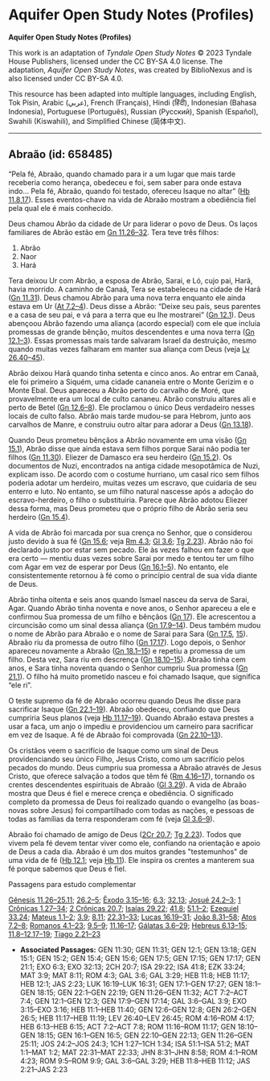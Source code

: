# Aquifer Open Study Notes (Profiles)

**Aquifer Open Study Notes (Profiles)**

This work is an adaptation of *Tyndale Open Study Notes* © 2023 Tyndale House Publishers, licensed under the CC BY\-SA 4\.0 license. The adaptation, *Aquifer Open Study Notes*, was created by BiblioNexus and is also licensed under CC BY\-SA 4\.0\.

This resource has been adapted into multiple languages, including English, Tok Pisin, Arabic (عربي), French (Français), Hindi (हिंदी), Indonesian (Bahasa Indonesia), Portuguese (Português), Russian (Русский), Spanish (Español), Swahili (Kiswahili), and Simplified Chinese (简体中文).



--------------------------------

## Abraão (id: 658485)

“Pela fé, Abraão, quando chamado para ir a um lugar que mais tarde receberia como herança, obedeceu e foi, sem saber para onde estava indo... Pela fé, Abraão, quando foi testado, ofereceu Isaque no altar” ([Hb 11\.8](https://ref.ly/Heb11:8),[17](https://ref.ly/Heb11:17)). Esses eventos\-chave na vida de Abraão mostram a obediência fiel pela qual ele é mais conhecido.

Deus chamou Abrão da cidade de Ur para liderar o povo de Deus. Os laços familiares de Abrão estão em [Gn 11\.26–32](https://ref.ly/Gen11:26-Gen11:32). Tera teve três filhos:

1. Abrão
2. Naor
3. Hará

Tera deixou Ur com Abrão, a esposa de Abrão, Sarai, e Ló, cujo pai, Harã, havia morrido. A caminho de Canaã, Tera se estabeleceu na cidade de Harã ([Gn 11\.31](https://ref.ly/Gen11:31)). Deus chamou Abrão para uma nova terra enquanto ele ainda estava em Ur ([At 7\.2–4](https://ref.ly/Acts7:2-Acts7:4)). Deus disse a Abrão: “Deixe seu país, seus parentes e a casa de seu pai, e vá para a terra que eu lhe mostrarei” ([Gn 12\.1](https://ref.ly/Gen12:1)). Deus abençoou Abrão fazendo uma aliança (acordo especial) com ele que incluía promessas de grande bênção, muitos descendentes e uma nova terra ([Gn 12\.1–3](https://ref.ly/Gen12:1-Gen12:3)). Essas promessas mais tarde salvaram Israel da destruição, mesmo quando muitas vezes falharam em manter sua aliança com Deus (veja [Lv 26\.40–45](https://ref.ly/Lev26:40-Lev26:45)).

Abrão deixou Harã quando tinha setenta e cinco anos. Ao entrar em Canaã, ele foi primeiro a Siquém, uma cidade cananeia entre o Monte Gerizim e o Monte Ebal. Deus apareceu a Abrão perto do carvalho de Moré, que provavelmente era um local de culto cananeu. Abrão construiu altares ali e perto de Betel ([Gn 12\.6–8](https://ref.ly/Gen12:6-Gen12:8)). Ele proclamou o único Deus verdadeiro nesses locais de culto falso. Abrão mais tarde mudou\-se para Hebrom, junto aos carvalhos de Manre, e construiu outro altar para adorar a Deus ([Gn 13\.18](https://ref.ly/Gen13:18)).

Quando Deus prometeu bênçãos a Abrão novamente em uma visão ([Gn 15\.1](https://ref.ly/Gen15:1)), Abrão disse que ainda estava sem filhos porque Sarai não podia ter filhos ([Gn 11\.30](https://ref.ly/Gen11:30)). Eliezer de Damasco era seu herdeiro ([Gn 15\.2](https://ref.ly/Gen15:2)). Os documentos de Nuzi, encontrados na antiga cidade mesopotâmica de Nuzi, explicam isso. De acordo com o costume hurriano, um casal rico sem filhos poderia adotar um herdeiro, muitas vezes um escravo, que cuidaria de seu enterro e luto. No entanto, se um filho natural nascesse após a adoção do escravo\-herdeiro, o filho o substituiria. Parece que Abrão adotou Eliezer dessa forma, mas Deus prometeu que o próprio filho de Abrão seria seu herdeiro ([Gn 15\.4](https://ref.ly/Gen15:4)).

A vida de Abrão foi marcada por sua crença no Senhor, que o considerou justo devido à sua fé ([Gn 15\.6](https://ref.ly/Gen15:6); veja [Rm 4\.3](https://ref.ly/Rom4:3); [Gl 3\.6](https://ref.ly/Gal3:6); [Tg 2\.23](https://ref.ly/Jas2:23)). Abrão não foi declarado justo por estar sem pecado. Ele às vezes falhou em fazer o que era certo — mentiu duas vezes sobre Sarai por medo e tentou ter um filho com Agar em vez de esperar por Deus ([Gn 16\.1–5](https://ref.ly/Gen16:1-Gen16:5)). No entanto, ele consistentemente retornou à fé como o princípio central de sua vida diante de Deus.

Abrão tinha oitenta e seis anos quando Ismael nasceu da serva de Sarai, Agar. Quando Abrão tinha noventa e nove anos, o Senhor apareceu a ele e confirmou Sua promessa de um filho e bênçãos ([Gn 17](https://ref.ly/Gen17:1-Gen17:27)). Ele acrescentou a circuncisão como um sinal dessa aliança ([Gn 17\.9–14](https://ref.ly/Gen17:9-Gen17:14)). Deus também mudou o nome de Abrão para Abraão e o nome de Sarai para Sara ([Gn 17\.5](https://ref.ly/Gen17:5), [15](https://ref.ly/Gen17:15)). Abraão riu da promessa de outro filho ([Gn 17\.17](https://ref.ly/Gen17:17)). Logo depois, o Senhor apareceu novamente a Abraão ([Gn 18\.1–15](https://ref.ly/Gen18:1-Gen18:15)) e repetiu a promessa de um filho. Desta vez, Sara riu em descrença ([Gn 18\.10–15](https://ref.ly/Gen18:10-Gen18:15)). Abraão tinha cem anos, e Sara tinha noventa quando o Senhor cumpriu Sua promessa ([Gn 21\.1](https://ref.ly/Gen21:1)). O filho há muito prometido nasceu e foi chamado Isaque, que significa “ele ri”.

O teste supremo da fé de Abraão ocorreu quando Deus lhe disse para sacrificar Isaque ([Gn 22\.1–19](https://ref.ly/Gen22:1-Gen22:19)). Abraão obedeceu, confiando que Deus cumpriria Seus planos (veja [Hb 11\.17–19](https://ref.ly/Heb11:17-Heb11:19)). Quando Abraão estava prestes a usar a faca, um anjo o impediu e providenciou um carneiro para sacrificar em vez de Isaque. A fé de Abraão foi comprovada ([Gn 22\.10–13](https://ref.ly/Gen22:10-Gen22:13)).

Os cristãos veem o sacrifício de Isaque como um sinal de Deus providenciando seu único Filho, Jesus Cristo, como um sacrifício pelos pecados do mundo. Deus cumpriu sua promessa a Abraão através de Jesus Cristo, que oferece salvação a todos que têm fé ([Rm 4\.16–17](https://ref.ly/Rom4:16-Rom4:17)), tornando os crentes descendentes espirituais de Abraão ([Gl 3\.29](https://ref.ly/Gal3:29)). A vida de Abraão mostra que Deus é fiel e merece crença e obediência. O significado completo da promessa de Deus foi realizado quando o evangelho (as boas\-novas sobre Jesus) foi compartilhado com todas as nações, e pessoas de todas as famílias da terra responderam com fé (veja [Gl 3\.6–9](https://ref.ly/Gal3:6-Gal3:9)).

Abraão foi chamado de amigo de Deus ([2Cr 20\.7](https://ref.ly/2Chr20:7); [Tg 2\.23](https://ref.ly/Jas2:23)). Todos que vivem pela fé devem tentar viver como ele, confiando na orientação e apoio de Deus a cada dia. Abraão é um dos muitos grandes "testemunhos" de uma vida de fé ([Hb 12\.1](https://ref.ly/Heb12:1); veja [Hb 11](https://ref.ly/Heb11:1-Heb11:40)). Ele inspira os crentes a manterem sua fé porque sabemos que Deus é fiel.

Passagens para estudo complementar

[Gênesis 11\.26–25\.11](https://ref.ly/Gen11:26-Gen25:11); [26\.2–5](https://ref.ly/Gen26:2-Gen26:5); [Êxodo 3\.15–16](https://ref.ly/Exod3:15-Exod3:16); [6\.3](https://ref.ly/Exod6:3); [32\.13](https://ref.ly/Exod32:13); [Josué 24\.2–3](https://ref.ly/Josh24:2-Josh24:3); [1 Crônicas 1\.27–34](https://ref.ly/1Chr1:27-1Chr1:34); [2 Crônicas 20\.7](https://ref.ly/2Chr20:7); [Isaías 29\.22](https://ref.ly/Isa29:22); [41\.8](https://ref.ly/Isa41:8); [51\.1–2](https://ref.ly/Isa51:1-Isa51:2); [Ezequiel 33\.24](https://ref.ly/Ezek33:24); [Mateus 1\.1–2](https://ref.ly/Matt1:1-Matt1:2); [3\.9](https://ref.ly/Matt3:9); [8\.11](https://ref.ly/Matt8:11); [22\.31–33](https://ref.ly/Matt22:31-Matt22:33); [Lucas 16\.19–31](https://ref.ly/Luke16:19-Luke16:31); [João 8\.31–58](https://ref.ly/John8:31-John8:58); [Atos 7\.2–8](https://ref.ly/Acts7:2-Acts7:8); [Romanos 4\.1–23](https://ref.ly/Rom4:1-Rom4:23); [9\.5–9](https://ref.ly/Rom9:5-Rom9:9); [11\.16–17](https://ref.ly/Rom11:16-Rom11:17); [Gálatas 3\.6–29](https://ref.ly/Gal3:6-Gal3:29); [Hebreus 6\.13–15](https://ref.ly/Heb6:13-Heb6:15); [11\.8–12](https://ref.ly/Heb11:8-Heb11:12),[17–19](https://ref.ly/Heb11:17-Heb11:19); [Tiago 2\.21–23](https://ref.ly/Jas2:21-Jas2:23)

* **Associated Passages:** GEN 11:30; GEN 11:31; GEN 12:1; GEN 13:18; GEN 15:1; GEN 15:2; GEN 15:4; GEN 15:6; GEN 17:5; GEN 17:15; GEN 17:17; GEN 21:1; EXO 6:3; EXO 32:13; 2CH 20:7; ISA 29:22; ISA 41:8; EZK 33:24; MAT 3:9; MAT 8:11; ROM 4:3; GAL 3:6; GAL 3:29; HEB 11:8; HEB 11:17; HEB 12:1; JAS 2:23; LUK 16:19–LUK 16:31; GEN 17:1–GEN 17:27; GEN 18:1–GEN 18:15; GEN 22:1–GEN 22:19; GEN 11:26–GEN 11:32; ACT 7:2–ACT 7:4; GEN 12:1–GEN 12:3; GEN 17:9–GEN 17:14; GAL 3:6–GAL 3:9; EXO 3:15–EXO 3:16; HEB 11:1–HEB 11:40; GEN 12:6–GEN 12:8; GEN 26:2–GEN 26:5; HEB 11:17–HEB 11:19; LEV 26:40–LEV 26:45; ROM 4:16–ROM 4:17; HEB 6:13–HEB 6:15; ACT 7:2–ACT 7:8; ROM 11:16–ROM 11:17; GEN 18:10–GEN 18:15; GEN 16:1–GEN 16:5; GEN 22:10–GEN 22:13; GEN 11:26–GEN 25:11; JOS 24:2–JOS 24:3; 1CH 1:27–1CH 1:34; ISA 51:1–ISA 51:2; MAT 1:1–MAT 1:2; MAT 22:31–MAT 22:33; JHN 8:31–JHN 8:58; ROM 4:1–ROM 4:23; ROM 9:5–ROM 9:9; GAL 3:6–GAL 3:29; HEB 11:8–HEB 11:12; JAS 2:21–JAS 2:23

